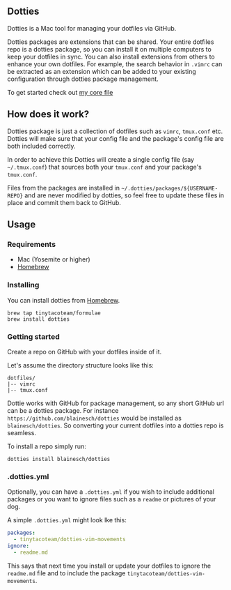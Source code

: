 ## Dotties

Dotties is a Mac tool for managing your dotfiles via GitHub.

Dotties packages are extensions that can be shared. Your entire dotfiles repo
is a dotties package, so you can install it on multiple computers to keep your
dotfiles in sync. You can also install extensions from others to enhance your
own dotfiles. For example, the search behavior in `.vimrc` can be extracted as
an extension which can be added to your existing configuration through dotties
package management.

To get started check out [my core file](https://github.com/blainesch/dotties)

## How does it work?

Dotties package is just a collection of dotfiles such as `vimrc`, `tmux.conf`
etc. Dotties will make sure that your config file and the package's config file
are both included correctly.

In order to achieve this Dotties will create a single config file (say
`~/.tmux.conf`) that sources both your `tmux.conf` and your package's
`tmux.conf`.

Files from the packages are installed in `~/.dotties/packages/${USERNAME-REPO}`
and are never modified by dotties, so feel free to update these files in place
and commit them back to GitHub.

## Usage

### Requirements

* Mac (Yosemite or higher)
* [Homebrew](http://brew.sh/)

### Installing

You can install dotties from [Homebrew](http://brew.sh/).

~~~
brew tap tinytacoteam/formulae
brew install dotties
~~~

### Getting started

Create a repo on GitHub with your dotfiles inside of it.

Let's assume the directory structure looks like this:

~~~
dotfiles/
|-- vimrc
|-- tmux.conf
~~~

Dottie works with GitHub for package management, so any short GitHub url can be
a dotties package. For instance `https://github.com/blainesch/dotties` would be
installed as `blainesch/dotties`. So converting your current dotfiles into a
dotties repo is seamless.

To install a repo simply run:

~~~
dotties install blainesch/dotties
~~~

### .dotties.yml

Optionally, you can have a `.dotties.yml` if you wish to include additional
packages or you want to ignore files such as a `readme` or pictures of your dog.

A simple `.dotties.yml` might look lke this:

~~~ yaml
packages:
  - tinytacoteam/dotties-vim-movements
ignore:
  - readme.md
~~~

This says that next time you install or update your dotfiles to ignore the
`readme.md` file and to include the package
`tinytacoteam/dotties-vim-movements`.
